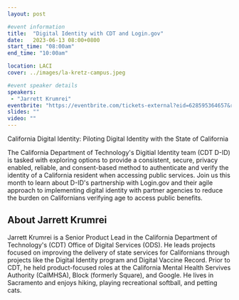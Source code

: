 ```yaml
---
layout: post

#event information
title:  "Digital Identity with CDT and Login.gov"
date:   2023-06-13 08:00+0800
start_time: "08:00am"
end_time: "10:00am"

location: LACI
cover: ../images/la-kretz-campus.jpeg

#event speaker details
speakers: 
 - "Jarrett Krumrei"
eventbrite: "https://eventbrite.com/tickets-external?eid=628595364657&ref=etckt"
slides: ""
video: ""
---
```


California Digital Identity: Piloting Digital Identity with the State of California

The California Department of Technology's Digitial Identity team (CDT D-ID) is tasked with exploring options to provide a consistent, secure, privacy enabled, reliable, and consent-based method to authenticate and verify the identity of a California resident when accessing public services. Join us this month to learn about D-ID's partnership with Login.gov and their agile approach to implementing digital identity with partner agencies to reduce the burden on Californians verifying age to access public benefits. 

## About Jarrett Krumrei

Jarrett Krumrei is a Senior Product Lead in the California Department of Technology's (CDT) Office of Digital Services (ODS). He leads projects focused on improving the delivery of state services for Californians through projects like the Digital Identity program and Digital Vaccine Record. Prior to CDT, he held product-focused roles at the California Mental Health Servives Authority (CalMHSA), Block (formerly Square), and Google. He lives in Sacramento and enjoys hiking, playing recreational softball, and petting cats.
